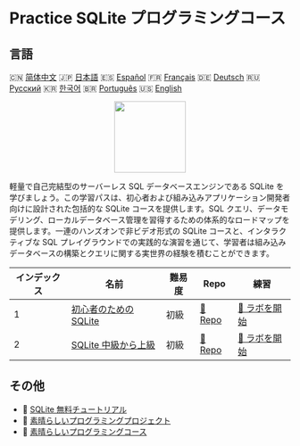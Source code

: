 # Practice SQLite プログラミングコース

## 言語

🇨🇳 [简体中文](README_zh.md) 🇯🇵 [日本語](README_ja.md) 🇪🇸 [Español](README_es.md) 🇫🇷 [Français](README_fr.md) 🇩🇪 [Deutsch](README_de.md) 🇷🇺 [Русский](README_ru.md) 🇰🇷 [한국어](README_ko.md) 🇧🇷 [Português](README_pt.md) 🇺🇸 [English](README.md) 

<div align="center">
<img width="128px" src="https://file.labex.io/path/yNOqpRQSmPL4.png">
</div>

軽量で自己完結型のサーバーレス SQL データベースエンジンである SQLite を学びましょう。この学習パスは、初心者および組み込みアプリケーション開発者向けに設計された包括的な SQLite コースを提供します。SQL クエリ、データモデリング、ローカルデータベース管理を習得するための体系的なロードマップを提供します。一連のハンズオンで非ビデオ形式の SQLite コースと、インタラクティブな SQL プレイグラウンドでの実践的な演習を通じて、学習者は組み込みデータベースの構築とクエリに関する実世界の経験を積むことができます。

|   インデックス | 名前                                                                               | 難易度   | Repo                                                                     | 練習                                                                         |
|----------------|------------------------------------------------------------------------------------|----------|--------------------------------------------------------------------------|------------------------------------------------------------------------------|
|              1 | [初心者のための SQLite](https://labex.io/ja/courses/sqlite-for-beginners)          | 初級     | [🔗 Repo](https://github.com/labex-labs/sqlite-for-beginners)            | [🚀 ラボを開始](https://labex.io/ja/courses/sqlite-for-beginners)            |
|              2 | [SQLite 中級から上級](https://labex.io/ja/courses/sqlite-intermediate-to-advanced) | 初級     | [🔗 Repo](https://github.com/labex-labs/sqlite-intermediate-to-advanced) | [🚀 ラボを開始](https://labex.io/ja/courses/sqlite-intermediate-to-advanced) |

## その他

- 🔗 [SQLite 無料チュートリアル](https://github.com/labex-labs/sqlite-free-tutorials)
- 🔗 [素晴らしいプログラミングプロジェクト](https://github.com/labex-labs/awesome-programming-projects)
- 🔗 [素晴らしいプログラミングコース](https://github.com/labex-labs/awesome-programming-courses)

